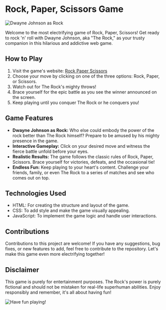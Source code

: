 # Rock, Paper, Scissors Game

![Dwayne Johnson as Rock](https://i.pinimg.com/736x/fc/e2/74/fce2740d6f3fe82e8d934d1d67169a4b.jpg)

Welcome to the most electrifying game of Rock, Paper, Scissors! Get ready to rock 'n' roll with Dwayne Johnson, aka "The Rock," as your trusty companion in this hilarious and addictive web game.

## How to Play

1. Visit the game's website: [Rock Paper Scissors]()
2. Choose your move by clicking on one of the three options: Rock, Paper, or Scissors.
3. Watch out for The Rock's mighty throws!
4. Brace yourself for the epic battle as you see the winner announced on the screen.
5. Keep playing until you conquer The Rock or he conquers you!

## Game Features

- **Dwayne Johnson as Rock:** Who else could embody the power of the rock better than The Rock himself? Prepare to be amused by his mighty presence in the game.
- **Interactive Gameplay:** Click on your desired move and witness the fierce battle unfold before your eyes.
- **Realistic Results:** The game follows the classic rules of Rock, Paper, Scissors. Brace yourself for victories, defeats, and the occasional tie!
- **Endless Fun:** Keep playing to your heart's content. Challenge your friends, family, or even The Rock to a series of matches and see who comes out on top.

## Technologies Used

- HTML: For creating the structure and layout of the game.
- CSS: To add style and make the game visually appealing.
- JavaScript: To implement the game logic and handle user interactions.

## Contributions

Contributions to this project are welcome! If you have any suggestions, bug fixes, or new features to add, feel free to contribute to the repository. Let's make this game even more electrifying together!

## Disclaimer

This game is purely for entertainment purposes. The Rock's power is purely fictional and should not be mistaken for real-life superhuman abilities. Enjoy responsibly and remember, it's all about having fun!

![Have fun playing!](https://media0.giphy.com/media/3o7TKSxdQJIoiRXHl6/giphy.gif)
